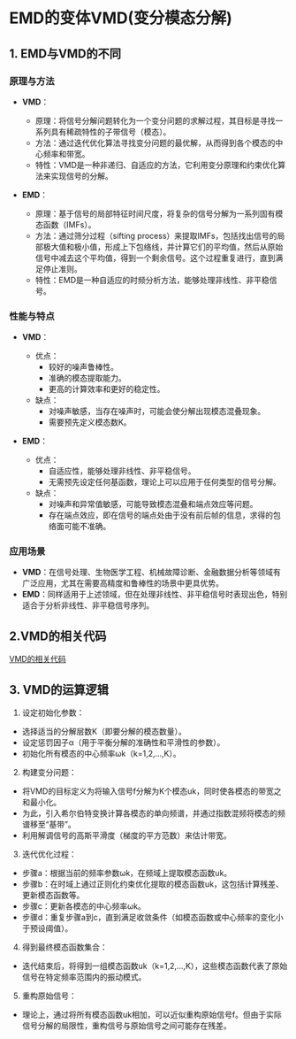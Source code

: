 #  EMD的变体VMD(变分模态分解)
## 1. EMD与VMD的不同
### 原理与方法

* **VMD**：
  - 原理：将信号分解问题转化为一个变分问题的求解过程，其目标是寻找一系列具有稀疏特性的子带信号（模态）。
  - 方法：通过迭代优化算法寻找变分问题的最优解，从而得到各个模态的中心频率和带宽。
  - 特性：VMD是一种非递归、自适应的方法，它利用变分原理和约束优化算法来实现信号的分解。

* **EMD**：
  - 原理：基于信号的局部特征时间尺度，将复杂的信号分解为一系列固有模态函数（IMFs）。
  - 方法：通过筛分过程（sifting process）来提取IMFs，包括找出信号的局部极大值和极小值，形成上下包络线，并计算它们的平均值，然后从原始信号中减去这个平均值，得到一个剩余信号。这个过程重复进行，直到满足停止准则。
  - 特性：EMD是一种自适应的时频分析方法，能够处理非线性、非平稳信号。

### 性能与特点

* **VMD**：
  - 优点：
    - 较好的噪声鲁棒性。
    - 准确的模态提取能力。
    - 更高的计算效率和更好的稳定性。
  - 缺点：
    - 对噪声敏感，当存在噪声时，可能会使分解出现模态混叠现象。
    - 需要预先定义模态数K。

* **EMD**：
  - 优点：
    - 自适应性，能够处理非线性、非平稳信号。
    - 无需预先设定任何基函数，理论上可以应用于任何类型的信号分解。
  - 缺点：
    - 对噪声和异常值敏感，可能导致模态混叠和端点效应等问题。
    - 存在端点效应，即在信号的端点处由于没有前后帧的信息，求得的包络面可能不准确。

### 应用场景

* **VMD**：在信号处理、生物医学工程、机械故障诊断、金融数据分析等领域有广泛应用，尤其在需要高精度和鲁棒性的场景中更具优势。
* **EMD**：同样适用于上述领域，但在处理非线性、非平稳信号时表现出色，特别适合于分析非线性、非平稳信号序列。
## 2.VMD的相关代码
[VMD的相关代码](./VMD.ipynb)
## 3. VMD的运算逻辑
1. 设定初始化参数：
  - 选择适当的分解层数K（即要分解的模态数量）。
  - 设定惩罚因子α（用于平衡分解的准确性和平滑性的参数）。
  - 初始化所有模态的中心频率ωk（k=1,2,...,K）。
2. 构建变分问题：
  - 将VMD的目标定义为将输入信号f分解为K个模态uk，同时使各模态的带宽之和最小化。
  - 为此，引入希尔伯特变换计算各模态的单向频谱，并通过指数混频将模态的频谱移至“基带”。
  - 利用解调信号的高斯平滑度（梯度的平方范数）来估计带宽。
3. 迭代优化过程：
  - 步骤a：根据当前的频率参数ωk，在频域上提取模态函数uk。
  - 步骤b：在时域上通过正则化约束优化提取的模态函数uk，这包括计算残差、更新模态函数等。
  - 步骤c：更新各模态的中心频率ωk。
  - 步骤d：重复步骤a到c，直到满足收敛条件（如模态函数或中心频率的变化小于预设阈值）。
4. 得到最终模态函数集合：
  - 迭代结束后，将得到一组模态函数uk（k=1,2,...,K），这些模态函数代表了原始信号在特定频率范围内的振动模式。
5. 重构原始信号：
  - 理论上，通过将所有模态函数uk相加，可以近似重构原始信号f。但由于实际信号分解的局限性，重构信号与原始信号之间可能存在残差。


